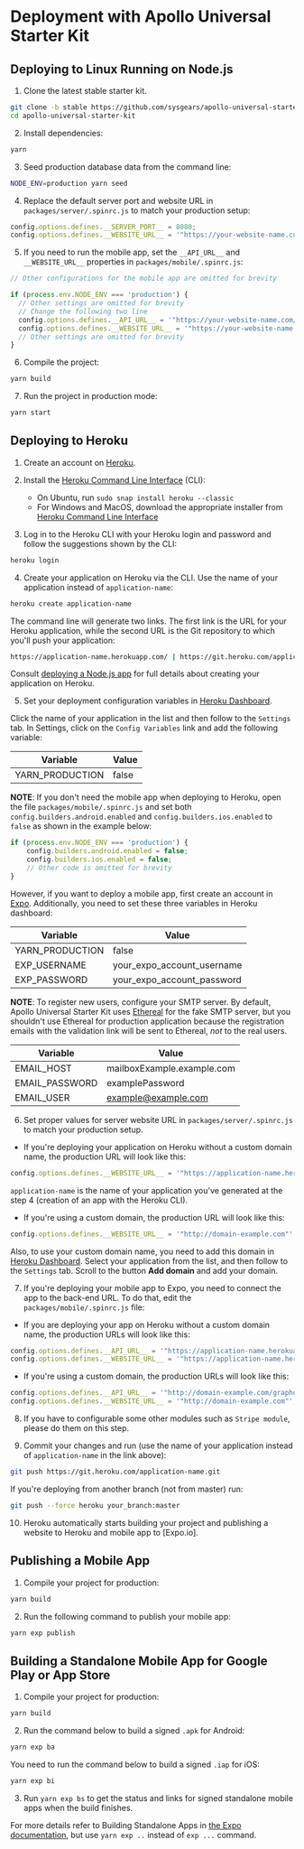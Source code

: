 # Deployment with Apollo Universal Starter Kit

## Deploying to Linux Running on Node.js

1. Clone the latest stable starter kit.

```bash
git clone -b stable https://github.com/sysgears/apollo-universal-starter-kit.git
cd apollo-universal-starter-kit
```

2. Install dependencies:

```bash
yarn
```

3. Seed production database data from the command line:

```bash
NODE_ENV=production yarn seed
```

4. Replace the default server port and website URL in `packages/server/.spinrc.js` to match your production setup: 

```javascript
config.options.defines.__SERVER_PORT__ = 8080;
config.options.defines.__WEBSITE_URL__ = '"https://your-website-name.com"';
``` 

5. If you need to run the mobile app, set the `__API_URL__` and `__WEBSITE_URL__` properties in 
`packages/mobile/.spinrc.js`:

```javascript
// Other configurations for the mobile app are omitted for brevity

if (process.env.NODE_ENV === 'production') {
  // Other settings are omitted for brevity
  // Change the following two line
  config.options.defines.__API_URL__ = '"https://your-website-name.com/graphql"';
  config.options.defines.__WEBSITE_URL__ = '"https://your-website-name.com"';
  // Other settings are omitted for brevity
}
```

6. Compile the project:

```bash
yarn build
```

7. Run the project in production mode:

```bash
yarn start
```

## Deploying to Heroku

1. Create an account on [Heroku].

2. Install the [Heroku Command Line Interface] (CLI):
    
    - On Ubuntu, run `sudo snap install heroku --classic`
    - For Windows and MacOS, download the appropriate installer from [Heroku Command Line Interface]

3. Log in to the Heroku CLI with your Heroku login and password and follow the suggestions shown by the CLI:

```bash
heroku login
```

4. Create your application on Heroku via the CLI. Use the name of your application instead of `application-name`:

```bash
heroku create application-name
```

The command line will generate two links. The first link is the URL for your Heroku application, while the second URL is 
the Git repository to which you'll push your application:

```bash
https://application-name.herokuapp.com/ | https://git.heroku.com/application-name.git
```
Consult [deploying a Node.js app] for full details about creating your application on Heroku.
 
5. Set your deployment configuration variables in [Heroku Dashboard]. 

Click the name of your application in the list and then follow to the `Settings` tab. In Settings, click on the 
`Config Variables` link and add the following variable: 

| Variable        | Value |
| --------------- | ----- |
| YARN_PRODUCTION | false |

**NOTE**: If you don't need the mobile app when deploying to Heroku, open the file `packages/mobile/.spinrc.js` and set 
both `config.builders.android.enabled` and `config.builders.ios.enabled` to `false` as shown in the example below:
          
```javascript
if (process.env.NODE_ENV === 'production') {
    config.builders.android.enabled = false;
    config.builders.ios.enabled = false;
    // Other code is omitted for brevity
}
```
 
However, if you want to deploy a mobile app, first create an account in [Expo]. Additionally, you need to set these 
three variables in Heroku dashboard:

| Variable        | Value                      |
| --------------- | -------------------------- |
| YARN_PRODUCTION | false                      |
| EXP_USERNAME    | your_expo_account_username | 
| EXP_PASSWORD    | your_expo_account_password |
    
**NOTE**: To register new users, configure your SMTP server. By default, Apollo Universal Starter Kit uses [Ethereal] 
for the fake SMTP server, but you shouldn't use Ethereal for production application because the registration emails with 
the validation link will be sent to Ethereal, _not_ to the real users.

| Variable       | Value                      |
| -------------- | -------------------------- |
| EMAIL_HOST     | mailboxExample.example.com | 
| EMAIL_PASSWORD | examplePassword            |
| EMAIL_USER     | example@example.com        | 

6. Set proper values for server website URL in `packages/server/.spinrc.js` to match your production setup.
 
- If you're deploying your application on Heroku without a custom domain name, the production URL will look like this:

```javascript
config.options.defines.__WEBSITE_URL__ = '"https://application-name.herokuapp.com"';
```

`application-name` is the name of your application you've generated at the step 4 (creation of an app with the Heroku 
CLI).

- If you're using a custom domain, the production URL will look like this:

```javascript
config.options.defines.__WEBSITE_URL__ = '"http://domain-example.com"';
```

Also, to use your custom domain name, you need to add this domain in [Heroku Dashboard]. Select your application from
the list, and then follow to the `Settings` tab. Scroll to the button **Add domain** and add your domain.  

7. If you're deploying your mobile app to Expo, you need to connect the app to the back-end URL. To do that, edit the 
`packages/mobile/.spinrc.js` file:

- If you are deploying your app on Heroku without a custom domain name, the production URLs will look like this:

```javascript
config.options.defines.__API_URL__ = '"https://application-name.herokuapp.com/graphql"';
config.options.defines.__WEBSITE_URL__ = '"https://application-name.herokuapp.com"';
```

- If you're using a custom domain, the production URLs will look like this:

```javascript
config.options.defines.__API_URL__ = '"http://domain-example.com/graphql"';
config.options.defines.__WEBSITE_URL__ = '"http://domain-example.com"';
```

8. If you have to configurable some other modules such as `Stripe module`, please do them on this step.

9. Commit your changes and run (use the name of your application instead of `application-name` in the link above):
 
```bash
git push https://git.heroku.com/application-name.git
```

If you're deploying from another branch (not from master) run:
 
```bash
git push --force heroku your_branch:master
```

10. Heroku automatically starts building your project and publishing a website to Heroku and mobile app to [Expo.io].

## Publishing a Mobile App

1. Compile your project for production:

```bash
yarn build
```

2. Run the following command to publish your mobile app:

```bash
yarn exp publish
```

## Building a Standalone Mobile App for Google Play or App Store

1. Compile your project for production:

```bash
yarn build
```
 
2. Run the command below to build a signed `.apk` for Android:

```bash
yarn exp ba
```

You need to run the command below to build a signed `.iap` for iOS:

```bash
yarn exp bi
```

3. Run `yarn exp bs` to get the status and links for signed standalone mobile apps when the build finishes. 

For more details refer to Building Standalone Apps in [the Expo documentation], but use `yarn exp ..` instead of 
`exp ...` command.

[heroku]: https://heroku.com
[deploying a Node.js app]: https://devcenter.heroku.com/articles/getting-started-with-nodejs
[heroku dashboard]: https://dashboard.heroku.com/apps
[heroku command line interface]: https://devcenter.heroku.com/articles/getting-started-with-nodejs#set-up
[heroku sign up]: https://signup.heroku.com/dc
[expo]: https://expo.io
[genymotion]: https://www.genymotion.com
[xcode]: https://developer.apple.com/xcode/
[virtualbox]: https://www.virtualbox.org/wiki/Downloads
[android studio]: https://developer.android.com/studio/
[ethereal]: https://ethereal.email/
[README.md]: https://github.com/sysgears/apollo-universal-starter-kit/blob/master/README.md
[the Expo documentation]: https://docs.expo.io/versions/latest/
[Features and Modules]: https://github.com/sysgears/apollo-universal-starter-kit/wiki/Features-and-Modules